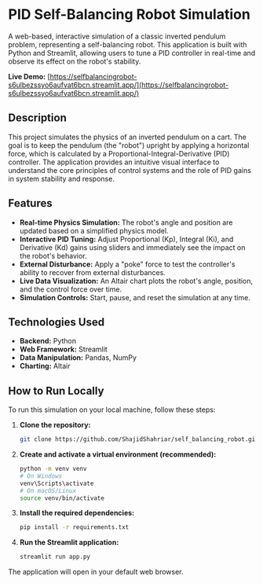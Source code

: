 

# PID Self-Balancing Robot Simulation

A web-based, interactive simulation of a classic inverted pendulum problem, representing a self-balancing robot. This application is built with Python and Streamlit, allowing users to tune a PID controller in real-time and observe its effect on the robot's stability.

**Live Demo:** [https://selfbalancingrobot-s6ulbezssyo6aufvat6bcn.streamlit.app/](https://selfbalancingrobot-s6ulbezssyo6aufvat6bcn.streamlit.app/)

## Description

This project simulates the physics of an inverted pendulum on a cart. The goal is to keep the pendulum (the "robot") upright by applying a horizontal force, which is calculated by a Proportional-Integral-Derivative (PID) controller. The application provides an intuitive visual interface to understand the core principles of control systems and the role of PID gains in system stability and response.

## Features

  * **Real-time Physics Simulation:** The robot's angle and position are updated based on a simplified physics model.
  * **Interactive PID Tuning:** Adjust Proportional (Kp), Integral (Ki), and Derivative (Kd) gains using sliders and immediately see the impact on the robot's behavior.
  * **External Disturbance:** Apply a "poke" force to test the controller's ability to recover from external disturbances.
  * **Live Data Visualization:** An Altair chart plots the robot's angle, position, and the control force over time.
  * **Simulation Controls:** Start, pause, and reset the simulation at any time.

## Technologies Used

  * **Backend:** Python
  * **Web Framework:** Streamlit
  * **Data Manipulation:** Pandas, NumPy
  * **Charting:** Altair

## How to Run Locally

To run this simulation on your local machine, follow these steps:

1.  **Clone the repository:**

    ```bash
    git clone https://github.com/ShajidShahriar/self_balancing_robot.git
    
    ```

2.  **Create and activate a virtual environment (recommended):**

    ```bash
    python -m venv venv
    # On Windows
    venv\Scripts\activate
    # On macOS/Linux
    source venv/bin/activate
    ```

3.  **Install the required dependencies:**

    ```bash
    pip install -r requirements.txt
    ```

4.  **Run the Streamlit application:**

    ```bash
    streamlit run app.py
    ```

The application will open in your default web browser.
